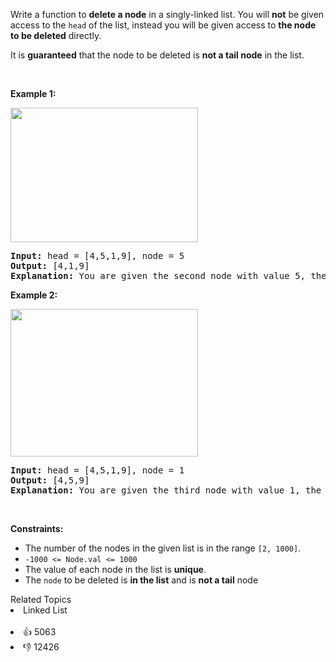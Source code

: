 <p>Write a function to <strong>delete a node</strong> in a singly-linked list. You will <strong>not</strong> be given access to the <code>head</code> of the list, instead you will be given access to <strong>the node to be deleted</strong> directly.</p>

<p>It is <strong>guaranteed</strong> that the node to be deleted is <strong>not a tail node</strong> in the list.</p>

<p>&nbsp;</p> 
<p><strong>Example 1:</strong></p> 
<img alt="" src="https://assets.leetcode.com/uploads/2020/09/01/node1.jpg" style="width: 300px; height: 215px;" /> 
<pre>
<strong>Input:</strong> head = [4,5,1,9], node = 5
<strong>Output:</strong> [4,1,9]
<strong>Explanation: </strong>You are given the second node with value 5, the linked list should become 4 -&gt; 1 -&gt; 9 after calling your function.
</pre>

<p><strong>Example 2:</strong></p> 
<img alt="" src="https://assets.leetcode.com/uploads/2020/09/01/node2.jpg" style="width: 300px; height: 236px;" /> 
<pre>
<strong>Input:</strong> head = [4,5,1,9], node = 1
<strong>Output:</strong> [4,5,9]
<strong>Explanation: </strong>You are given the third node with value 1, the linked list should become 4 -&gt; 5 -&gt; 9 after calling your function.
</pre>

<p>&nbsp;</p> 
<p><strong>Constraints:</strong></p>

<ul> 
 <li>The number of the nodes in the given list is in the range <code>[2, 1000]</code>.</li> 
 <li><code>-1000 &lt;= Node.val &lt;= 1000</code></li> 
 <li>The value of each node in the list is <strong>unique</strong>.</li> 
 <li>The <code>node</code> to be deleted is <strong>in the list</strong> and is <strong>not a tail</strong> node</li> 
</ul>

<div><div>Related Topics</div><div><li>Linked List</li></div></div><br><div><li>👍 5063</li><li>👎 12426</li></div>